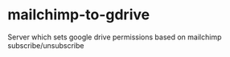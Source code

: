 # mailchimp-to-gdrive

Server which sets google drive permissions based on mailchimp subscribe/unsubscribe